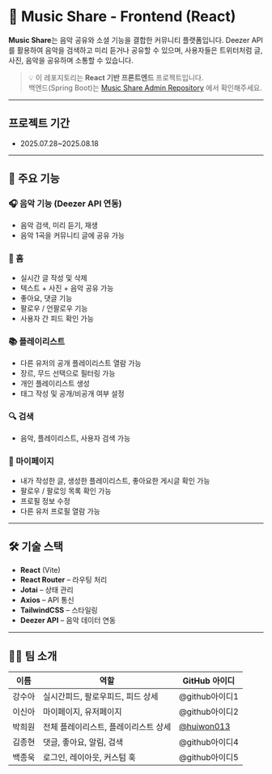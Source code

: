 # 🎵 Music Share - Frontend (React)

**Music Share**는 음악 공유와 소셜 기능을 결합한 커뮤니티 플랫폼입니다. Deezer API를 활용하여 음악을 검색하고 미리 듣거나 공유할 수 있으며, 사용자들은 트위터처럼 글, 사진, 음악을 공유하며 소통할 수 있습니다.

> 💡 이 레포지토리는 **React 기반 프론트엔드** 프로젝트입니다.  
> 백엔드(Spring Boot)는 [Music Share Admin Repository](링크_입력) 에서 확인해주세요.

---
## 프로젝트 기간
- 2025.07.28~2025.08.18

---

## 📌 주요 기능

### 🎧 음악 기능 (Deezer API 연동)
- 음악 검색, 미리 듣기, 재생
- 음악 1곡을 커뮤니티 글에 공유 가능

### 📝 홈
- 실시간 글 작성 및 삭제
- 텍스트 + 사진 + 음악 공유 가능
- 좋아요, 댓글 기능
- 팔로우 / 언팔로우 기능
- 사용자 간 피드 확인 가능

### 📚 플레이리스트
- 다른 유저의 공개 플레이리스트 열람 가능
- 장르, 무드 선택으로 필터링 가능
- 개인 플레이리스트 생성
- 태그 작성 및 공개/비공개 여부 설정

### 🔍 검색
- 음악, 플레이리스트, 사용자 검색 가능

### 🙋 마이페이지
- 내가 작성한 글, 생성한 플레이리스트, 좋아요한 게시글 확인 가능
- 팔로우 / 팔로잉 목록 확인 가능
- 프로필 정보 수정
- 다른 유저 프로필 열람 가능

---

## 🛠 기술 스택

- **React** (Vite)
- **React Router** – 라우팅 처리
- **Jotai** – 상태 관리
- **Axios** – API 통신
- **TailwindCSS** – 스타일링
- **Deezer API** – 음악 데이터 연동

---

## 👩‍💻 팀 소개

| 이름  | 역할   | GitHub 아이디          |
|------------------|--------|------------------------|
| 강수아 | 실시간피드, 팔로우피드, 피드 상세  | @github아이디1          |
| 이신아    | 마이페이지, 유저페이지  | @github아이디2          |
| 박희원  | 전체 플레이리스트, 플레이리스트 상세 | [@huiwon013](https://github.com/huiwon013)          |
| 김종현 | 댓글, 좋아요, 알림, 검색  | @github아이디4          |
| 백종욱 | 로그인, 레이아웃, 커스텀 훅  | @github아이디5          |


